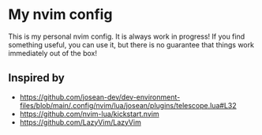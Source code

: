 # My nvim config

This is my personal nvim config. It is always work in progress!
If you find something useful, you can use it, but there is no guarantee that things work immediately out of the box!

## Inspired by

- https://github.com/josean-dev/dev-environment-files/blob/main/.config/nvim/lua/josean/plugins/telescope.lua#L32
- https://github.com/nvim-lua/kickstart.nvim
- https://github.com/LazyVim/LazyVim
